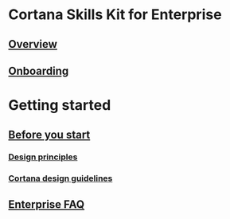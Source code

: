 
# Cortana Skills Kit for Enterprise  

## [Overview](./overview.md)

## [Onboarding](./onboarding.md)

# Getting started

## [Before you start](./before-you-start.md)

### [Design principles](../skills/design-principles.md)

### [Cortana design guidelines](../skills/cortana-design-guidelines.md)

## [Enterprise FAQ](./enterprise-faq.md)